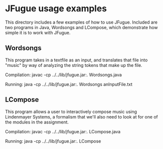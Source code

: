 # JFugue usage examples

This directory includes a few examples of how to use JFugue.
Included are two programs in Java, Wordsongs and LCompose, which
demonstrate how simple it is to work with JFugue.

## Wordsongs
This program takes in a textfile as an input, and translates that file
into "music" by way of analyzing the string tokens that make up the file.

Compilation:
    javac -cp ../../lib/jfugue.jar:. Wordsongs.java

Running:
    java -cp ../../lib/jfugue.jar:. Wordsongs anInputFile.txt

## LCompose
This program allows a user to interactively compose music using Lindenmayer
Systems, a formalism that we'll also need to look at for one of the modules
in the assignment.

Compilation:
    javac -cp ../../lib/jfugue.jar:. LCompose.java

Running:
    java -cp ../../lib/jfugue.jar:. LCompose

